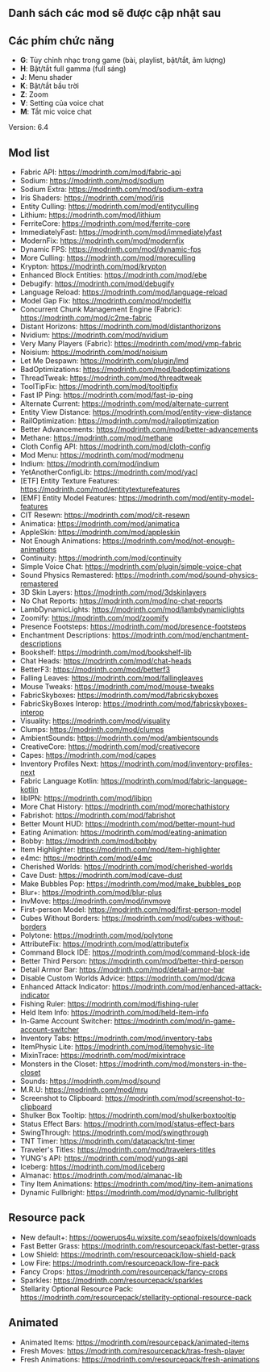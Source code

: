 ## Danh sách các mod sẽ được cập nhật sau

## Các phím chức năng
- **G**: Tùy chỉnh nhạc trong game (bài, playlist, bật/tắt, âm lượng)
- **H**: Bật/tắt full gamma (full sáng)
- **J**: Menu shader
- **K**: Bật/tắt bầu trời
- **Z**: Zoom
- **V**: Setting của voice chat
- **M**: Tắt mic voice chat

Version: 6.4

## Mod list
- Fabric API: https://modrinth.com/mod/fabric-api
- Sodium: https://modrinth.com/mod/sodium
- Sodium Extra: https://modrinth.com/mod/sodium-extra
- Iris Shaders: https://modrinth.com/mod/iris
- Entity Culling: https://modrinth.com/mod/entityculling
- Lithium: https://modrinth.com/mod/lithium
- FerriteCore: https://modrinth.com/mod/ferrite-core
- ImmediatelyFast: https://modrinth.com/mod/immediatelyfast
- ModernFix: https://modrinth.com/mod/modernfix
- Dynamic FPS: https://modrinth.com/mod/dynamic-fps
- More Culling: https://modrinth.com/mod/moreculling
- Krypton: https://modrinth.com/mod/krypton
- Enhanced Block Entities: https://modrinth.com/mod/ebe
- Debugify: https://modrinth.com/mod/debugify
- Language Reload: https://modrinth.com/mod/language-reload
- Model Gap Fix: https://modrinth.com/mod/modelfix
- Concurrent Chunk Management Engine (Fabric): https://modrinth.com/mod/c2me-fabric
- Distant Horizons: https://modrinth.com/mod/distanthorizons
- Nvidium: https://modrinth.com/mod/nvidium
- Very Many Players (Fabric): https://modrinth.com/mod/vmp-fabric
- Noisium: https://modrinth.com/mod/noisium
- Let Me Despawn: https://modrinth.com/plugin/lmd
- BadOptimizations: https://modrinth.com/mod/badoptimizations
- ThreadTweak: https://modrinth.com/mod/threadtweak
- ToolTipFix: https://modrinth.com/mod/tooltipfix
- Fast IP Ping: https://modrinth.com/mod/fast-ip-ping
- Alternate Current: https://modrinth.com/mod/alternate-current
- Entity View Distance: https://modrinth.com/mod/entity-view-distance
- RailOptimization: https://modrinth.com/mod/railoptimization
- Better Advancements: https://modrinth.com/mod/better-advancements
- Methane: https://modrinth.com/mod/methane
- Cloth Config API: https://modrinth.com/mod/cloth-config
- Mod Menu: https://modrinth.com/mod/modmenu
- Indium: https://modrinth.com/mod/indium
- YetAnotherConfigLib: https://modrinth.com/mod/yacl
- [ETF] Entity Texture Features: https://modrinth.com/mod/entitytexturefeatures
- [EMF] Entity Model Features: https://modrinth.com/mod/entity-model-features
- CIT Resewn: https://modrinth.com/mod/cit-resewn
- Animatica: https://modrinth.com/mod/animatica
- AppleSkin: https://modrinth.com/mod/appleskin
- Not Enough Animations: https://modrinth.com/mod/not-enough-animations
- Continuity: https://modrinth.com/mod/continuity
- Simple Voice Chat: https://modrinth.com/plugin/simple-voice-chat
- Sound Physics Remastered: https://modrinth.com/mod/sound-physics-remastered
- 3D Skin Layers: https://modrinth.com/mod/3dskinlayers
- No Chat Reports: https://modrinth.com/mod/no-chat-reports
- LambDynamicLights: https://modrinth.com/mod/lambdynamiclights
- Zoomify: https://modrinth.com/mod/zoomify
- Presence Footsteps: https://modrinth.com/mod/presence-footsteps
- Enchantment Descriptions: https://modrinth.com/mod/enchantment-descriptions
- Bookshelf: https://modrinth.com/mod/bookshelf-lib
- Chat Heads: https://modrinth.com/mod/chat-heads
- BetterF3: https://modrinth.com/mod/betterf3
- Falling Leaves: https://modrinth.com/mod/fallingleaves
- Mouse Tweaks: https://modrinth.com/mod/mouse-tweaks
- FabricSkyboxes: https://modrinth.com/mod/fabricskyboxes
- FabricSkyBoxes Interop: https://modrinth.com/mod/fabricskyboxes-interop
- Visuality: https://modrinth.com/mod/visuality
- Clumps: https://modrinth.com/mod/clumps
- AmbientSounds: https://modrinth.com/mod/ambientsounds
- CreativeCore: https://modrinth.com/mod/creativecore
- Capes: https://modrinth.com/mod/capes
- Inventory Profiles Next: https://modrinth.com/mod/inventory-profiles-next
- Fabric Language Kotlin: https://modrinth.com/mod/fabric-language-kotlin
- libIPN: https://modrinth.com/mod/libipn
- More Chat History: https://modrinth.com/mod/morechathistory
- Fabrishot: https://modrinth.com/mod/fabrishot
- Better Mount HUD: https://modrinth.com/mod/better-mount-hud
- Eating Animation: https://modrinth.com/mod/eating-animation
- Bobby: https://modrinth.com/mod/bobby
- Item Highlighter: https://modrinth.com/mod/item-highlighter
- e4mc: https://modrinth.com/mod/e4mc
- Cherished Worlds: https://modrinth.com/mod/cherished-worlds
- Cave Dust: https://modrinth.com/mod/cave-dust
- Make Bubbles Pop: https://modrinth.com/mod/make_bubbles_pop
- Blur+: https://modrinth.com/mod/blur-plus
- InvMove: https://modrinth.com/mod/invmove
- First-person Model: https://modrinth.com/mod/first-person-model
- Cubes Without Borders: https://modrinth.com/mod/cubes-without-borders
- Polytone: https://modrinth.com/mod/polytone
- AttributeFix: https://modrinth.com/mod/attributefix
- Command Block IDE: https://modrinth.com/mod/command-block-ide
- Better Third Person: https://modrinth.com/mod/better-third-person
- Detail Armor Bar: https://modrinth.com/mod/detail-armor-bar
- Disable Custom Worlds Advice: https://modrinth.com/mod/dcwa
- Enhanced Attack Indicator: https://modrinth.com/mod/enhanced-attack-indicator
- Fishing Ruler: https://modrinth.com/mod/fishing-ruler
- Held Item Info: https://modrinth.com/mod/held-item-info
- In-Game Account Switcher: https://modrinth.com/mod/in-game-account-switcher
- Inventory Tabs: https://modrinth.com/mod/inventory-tabs
- ItemPhysic Lite: https://modrinth.com/mod/itemphysic-lite
- MixinTrace: https://modrinth.com/mod/mixintrace
- Monsters in the Closet: https://modrinth.com/mod/monsters-in-the-closet
- Sounds: https://modrinth.com/mod/sound
- M.R.U: https://modrinth.com/mod/mru
- Screenshot to Clipboard: https://modrinth.com/mod/screenshot-to-clipboard
- Shulker Box Tooltip: https://modrinth.com/mod/shulkerboxtooltip
- Status Effect Bars: https://modrinth.com/mod/status-effect-bars
- SwingThrough: https://modrinth.com/mod/swingthrough
- TNT Timer: https://modrinth.com/datapack/tnt-timer
- Traveler's Titles: https://modrinth.com/mod/travelers-titles
- YUNG's API: https://modrinth.com/mod/yungs-api
- Iceberg: https://modrinth.com/mod/iceberg
- Almanac: https://modrinth.com/mod/almanac-lib
- Tiny Item Animations: https://modrinth.com/mod/tiny-item-animations
- Dynamic Fullbright: https://modrinth.com/mod/dynamic-fullbright

## Resource pack
- New default+: https://powerups4u.wixsite.com/seaofpixels/downloads
- Fast Better Grass: https://modrinth.com/resourcepack/fast-better-grass
- Low Shield: https://modrinth.com/resourcepack/low-shield-pack
- Low Fire: https://modrinth.com/resourcepack/low-fire-pack
- Fancy Crops: https://modrinth.com/resourcepack/fancy-crops
- Sparkles: https://modrinth.com/resourcepack/sparkles
- Stellarity Optional Resource Pack: https://modrinth.com/resourcepack/stellarity-optional-resource-pack

## Animated
- Animated Items: https://modrinth.com/resourcepack/animated-items
- Fresh Moves: https://modrinth.com/resourcepack/tras-fresh-player
- Fresh Animations: https://modrinth.com/resourcepack/fresh-animations

